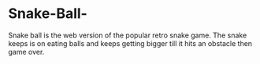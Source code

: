 # Snake-Ball-
Snake ball is the web version of the popular retro snake game. The snake keeps is on eating balls and keeps getting bigger till it hits an obstacle then game over.
